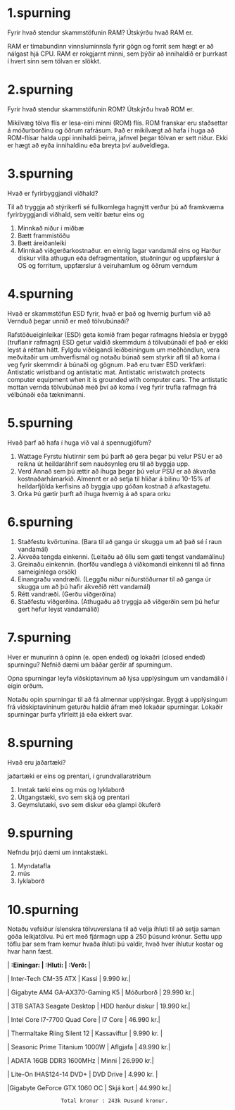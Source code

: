 # 1.spurning

Fyrir hvað stendur skammstöfunin RAM? Útskýrðu hvað RAM er.

RAM er tímabundinn vinnsluminnsla fyrir gögn og forrit sem hægt er að nálgast hjá CPU.
RAM er rokgjarnt minni, sem þýðir að innihaldið er þurrkast í hvert sinn sem tölvan er slökkt.

# 2.spurning 

Fyrir hvað stendur skammstöfunin ROM? Útskýrðu hvað ROM er.

Mikilvæg tölva flís er lesa-eini minni (ROM) flís.
ROM franskar eru staðsettar á móðurborðinu og öðrum rafrásum. Það er mikilvægt að hafa í huga að ROM-flísar halda uppi innihaldi þeirra, jafnvel þegar tölvan er sett niður. Ekki er hægt að eyða innihaldinu eða breyta því auðveldlega.

# 3.spurning

Hvað er fyrirbyggjandi viðhald?

Til að tryggja að stýrikerfi sé fullkomlega hagnýtt verður þú að framkvæma fyrirbyggjandi viðhald, sem veitir bætur eins og
1. Minnkað niður í miðbæ
2. Bætt frammistöðu
3. Bætt áreiðanleiki
4. Minnkað viðgerðarkostnaður.
en einnig lagar vandamál eins og
Harður diskur villa athugun eða defragmentation, stuðningur og uppfærslur á OS og forritum, uppfærslur á veiruhamlum og öðrum verndum

# 4.spurning 

Hvað er skammstöfun ESD fyrir, hvað er það og hvernig þurfum við að
Vernduð þegar unnið er með tölvubúnaði?

Rafstöðueiginleikar (ESD) geta komið fram þegar rafmagns hleðsla er byggð (truflanir rafmagn)
ESD getur valdið skemmdum á tölvubúnaði ef það er ekki leyst á réttan hátt. Fylgdu viðeigandi leiðbeiningum um meðhöndlun, vera meðvitaðir um umhverfismál og notaðu búnað sem styrkir afl til að koma í veg fyrir skemmdir á búnaði og gögnum.
Það eru tvær ESD verkfæri: Antistatic wristband og antistatic mat. Antistatic wristwatch protects computer equipment when it is grounded with computer cars. The antistatic mottan vernda tölvubúnað með því að koma í veg fyrir trufla rafmagn frá vélbúnaði eða tæknimanni.

# 5.spurning

Hvað þarf að hafa í huga við val á spennugjöfum?

1. Wattage
Fyrstu hlutirnir sem þú þarft að gera þegar þú velur PSU er að reikna út heildaráhrif sem nauðsynleg eru til að byggja upp.
2. Verd
Annað sem þú ættir að íhuga þegar þú velur PSU er að ákvarða kostnaðarhámarkið. Almennt er að setja til hliðar á bilinu 10-15% af heildarfjölda kerfisins að byggja upp góðan kostnað á afkastagetu.
3. Orka
Þú gætir þurft að íhuga hvernig á að spara orku

# 6.spurning

1. Staðfestu kvörtunina. (Bara til að ganga úr skugga um að það sé í raun vandamál)
2. Ákveða tengda einkenni. (Leitaðu að öllu sem gæti tengst vandamálinu)
3. Greinaðu einkennin. (horfðu vandlega á viðkomandi einkenni til að finna sameiginlega orsök)
4. Einangraðu vandræði. (Leggðu niður niðurstöðurnar til að ganga úr skugga um að þú hafir ákveðið rétt vandamál)
5. Rétt vandræði. (Gerðu viðgerðina)
6. Staðfestu viðgerðina. (Athugaðu að tryggja að viðgerðin sem þú hefur gert hefur leyst vandamálið)

# 7.spurning

Hver er munurinn á opinn (e. open ended) og lokaðri (closed ended) spurningu?
Nefnið dæmi um báðar gerðir af spurningum.

Opna spurningar leyfa viðskiptavinum að lýsa upplýsingum um vandamálið í eigin orðum.

Notaðu opin spurningar til að fá almennar upplýsingar.
Byggt á upplýsingum frá viðskiptavininum geturðu haldið áfram með lokaðar spurningar. Lokaðir spurningar þurfa yfirleitt já eða ekkert svar.


# 8.spurning

Hvað eru jaðartæki?

jaðartæki er eins og prentari, í grundvallaratriðum
1. Inntak tæki eins og mús og lyklaborð
2. Útgangstæki, svo sem skjá og prentari
3. Geymslutæki, svo sem diskur eða glampi ökuferð

# 9.spurning 

Nefndu þrjú dæmi um inntakstæki.

1. Myndatafla
2. mús
3. lyklaborð

# 10.spurning

Notaðu vefsíður íslenskra tölvuverslana til að velja íhluti til að setja saman góða
leikjatölvu. Þú ert með fjármagn upp á 250 þúsund krónur. Settu upp töflu þar sem
fram kemur hvaða íhluti þú valdir, hvað hver íhlutur kostar og hvar hann fæst.

| **:Einingar:                    |  :Hluti:            | :Verð:**  |

| Inter-Tech CM-35 ATX            | Kassi               | 9.990  kr.|

| Gigabyte AM4 GA-AX370-Gaming K5 | Móðurborð           | 29.990 kr.|

| 3TB SATA3 Seagate Desktop       | HDD harður diskur   | 19.990 kr.|

| Intel Core I7-7700 Quad Core    | I7 Core             | 46.990 kr.|

| Thermaltake Riing Silent 12     | Kassaviftur         | 9.990 kr. |

| Seasonic Prime Titanium 1000W   | Aflgjafa            | 49.990 kr.| 

| ADATA 16GB DDR3 1600MHz         | Minni               | 26.990 kr.|

| Lite-On IHAS124-14 DVD+         | DVD Drive           | 4.990 kr. |

|Gigabyte GeForce GTX 1060 OC     | Skjá kort           | 44.990 kr.|
 
                     Total kronur : 243k Þusund kronur.
